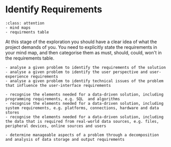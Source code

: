 # Identify Requirements

```{admonition} Tools used:
:class: attention
- mind maps
- requirments table
```

At this stage of the exploration you should have a clear idea of what the project demands of you. You need to explicitly state the requirements in your mind map, and then categorise them as must, should, could, won't in the requirements table.

```{admonition} Unit 1 subject matter covered:
- analyse a given problem to identify the requirements of the solution
- analyse a given problem to identify the user perspective and user-experience requirements
- analyse a given problem to identify technical issues of the problem that influence the user-interface requirements
```

```{admonition} Unit 2 subject matter covered:
- recognise the elements needed for a data-driven solution, including programming requirements, e.g. SQL  and algorithms
- recognise the elements needed for a data-driven solution, including system requirements, e.g. platforms, connections, hardware and data stores
- recognise the elements needed for a data-driven solution, including the data that is required from real-world data sources, e.g. files, peripheral devices, online sources and users
```

```{admonition} Unit 4 subject matter covered:
- determine manageable aspects of a problem through a decomposition and analysis of data storage and output requirements
```